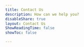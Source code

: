 ```yaml
---
title: Contact Us
description: How can we help you?
disableShare: true
layout: Contact Us
ShowReadingTime: false
showToc: false

---
```

